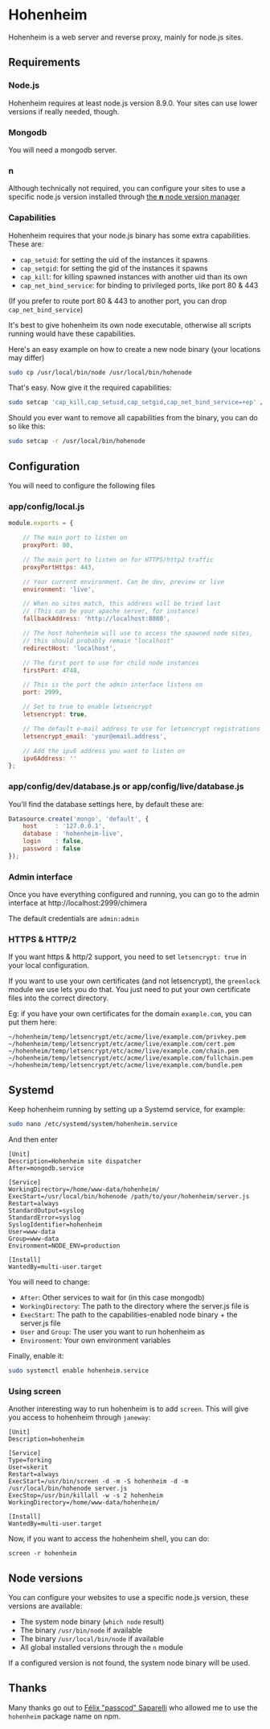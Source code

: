 # Hohenheim

Hohenheim is a web server and reverse proxy, mainly for node.js sites.

## Requirements

### Node.js

Hohenheim requires at least node.js version 8.9.0. Your sites can use lower versions if really needed, though.

### Mongodb

You will need a mongodb server.

### n

Although technically not required, you can configure your sites to use a specific node.js version installed through [the **n** node version manager](https://github.com/tj/n)

### Capabilities

Hohenheim requires that your node.js binary has some extra capabilities. These are:

* `cap_setuid`: for setting the uid of the instances it spawns
* `cap_setgid`: for setting the gid of the instances it spawns
* `cap_kill`: for killing spawned instances with another uid than its own
* `cap_net_bind_service`: for binding to privileged ports, like port 80 & 443

(If you prefer to route port 80 & 443 to another port, you can drop `cap_net_bind_service`)

It's best to give hohenheim its own node executable, otherwise all scripts running would have these capabilities.

Here's an easy example on how to create a new node binary (your locations may differ)

```bash
sudo cp /usr/local/bin/node /usr/local/bin/hohenode
```

That's easy. Now give it the required capabilities:

```bash
sudo setcap 'cap_kill,cap_setuid,cap_setgid,cap_net_bind_service=+ep' /usr/local/bin/hohenode
```

Should you ever want to remove all capabilities from the binary, you can do so like this:

```bash
sudo setcap -r /usr/local/bin/hohenode
```

## Configuration

You will need to configure the following files

### app/config/local.js

```javascript
module.exports = {

    // The main port to listen on
    proxyPort: 80,

    // The main port to listen on for HTTPS/http2 traffic
    proxyPortHttps: 443,

    // Your current environment. Can be dev, preview or live
    environment: 'live',

    // When no sites match, this address will be tried last
    // (This can be your apache server, for instance)
    fallbackAddress: 'http://localhost:8080',

    // The host hohenheim will use to access the spawned node sites,
    // this should probably remain "localhost"
    redirectHost: 'localhost',

    // The first port to use for child node instances
    firstPort: 4748,

    // This is the port the admin interface listens on
    port: 2999,

    // Set to true to enable letsencrypt
    letsencrypt: true,

    // The default e-mail address to use for letsencrypt registrations
    letsencrypt_email: 'your@email.address',

    // Add the ipv6 address you want to listen on
    ipv6Address: ''
};
```

### app/config/dev/database.js or app/config/live/database.js

You'll find the database settings here, by default these are:

```javascript
Datasource.create('mongo', 'default', {
    host     : '127.0.0.1',
    database : 'hohenheim-live',
    login    : false,
    password : false
});
```

### Admin interface

Once you have everything configured and running, you can go to the admin interface at http://localhost:2999/chimera

The default credentials are `admin:admin`

### HTTPS & HTTP/2

If you want https & http/2 support, you need to set `letsencrypt: true` in your local configuration.

If you want to use your own certificates (and not letsencrypt), the `greenlock` module we use lets you do that.
You just need to put your own certificate files into the correct directory.

Eg: if you have your own certificates for the domain `example.com`, you can put them here:

```
~/hohenheim/temp/letsencrypt/etc/acme/live/example.com/privkey.pem
~/hohenheim/temp/letsencrypt/etc/acme/live/example.com/cert.pem
~/hohenheim/temp/letsencrypt/etc/acme/live/example.com/chain.pem
~/hohenheim/temp/letsencrypt/etc/acme/live/example.com/fullchain.pem
~/hohenheim/temp/letsencrypt/etc/acme/live/example.com/bundle.pem
```

## Systemd

Keep hohenheim running by setting up a Systemd service, for example:

```bash
sudo nano /etc/systemd/system/hohenheim.service
```

And then enter

```
[Unit]
Description=Hohenheim site dispatcher
After=mongodb.service

[Service]
WorkingDirectory=/home/www-data/hohenheim/
ExecStart=/usr/local/bin/hohenode /path/to/your/hohenheim/server.js
Restart=always
StandardOutput=syslog
StandardError=syslog
SyslogIdentifier=hohenheim
User=www-data
Group=www-data
Environment=NODE_ENV=production

[Install]
WantedBy=multi-user.target
```

You will need to change:

* `After`: Other services to wait for (in this case mongodb)
* `WorkingDirectory`: The path to the directory where the server.js file is
* `ExecStart`: The path to the capabilities-enabled node binary + the server.js file
* `User` and `Group`: The user you want to run hohenheim as
* `Environment`: Your own environment variables

Finally, enable it:

```bash
sudo systemctl enable hohenheim.service
```

### Using screen

Another interesting way to run hohenheim is to add `screen`. This will give you access to hohenheim through `janeway`:

```
[Unit]
Description=hohenheim

[Service]
Type=forking
User=skerit
Restart=always
ExecStart=/usr/bin/screen -d -m -S hohenheim -d -m /usr/local/bin/hohenode server.js
ExecStop=/usr/bin/killall -w -s 2 hohenheim
WorkingDirectory=/home/www-data/hohenheim/

[Install]
WantedBy=multi-user.target
```

Now, if you want to access the hohenheim shell, you can do:

```
screen -r hohenheim
```

## Node versions

You can configure your websites to use a specific node.js version, these versions are available:

* The system node binary (`which node` result)
* The binary `/usr/bin/node` if available
* The binary `/usr/local/bin/node` if available
* All global installed versions through the `n` module

If a configured version is not found, the system node binary will be used.

## Thanks

Many thanks go out to [Félix "passcod" Saparelli](https://github.com/passcod) who allowed me to use the `hohenheim` package name on npm.